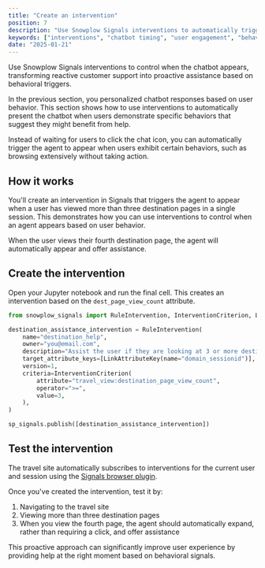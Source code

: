```yaml
---
title: "Create an intervention"
position: 7
description: "Use Snowplow Signals interventions to automatically trigger chatbot appearance based on specific user behaviors."
keywords: ["interventions", "chatbot timing", "user engagement", "behavioral triggers", "proactive assistance"]
date: "2025-01-21"
---
```


Use Snowplow Signals interventions to control when the chatbot appears, transforming reactive customer support into proactive assistance based on behavioral triggers.

In the previous section, you personalized chatbot responses based on user behavior. This section shows how to use interventions to automatically present the chatbot when users demonstrate specific behaviors that suggest they might benefit from help.

Instead of waiting for users to click the chat icon, you can automatically trigger the agent to appear when users exhibit certain behaviors, such as browsing extensively without taking action.

## How it works

You'll create an intervention in Signals that triggers the agent to appear when a user has viewed more than three destination pages in a single session. This demonstrates how you can use interventions to control when an agent appears based on user behavior.

When the user views their fourth destination page, the agent will automatically appear and offer assistance.

## Create the intervention

Open your Jupyter notebook and run the final cell. This creates an intervention based on the `dest_page_view_count` attribute.

```python
from snowplow_signals import RuleIntervention, InterventionCriterion, LinkAttributeKey

destination_assistance_intervention = RuleIntervention(
    name="destination_help",
    owner="you@email.com",
    description="Assist the user if they are looking at 3 or more destinations in a given session.",
    target_attribute_keys=[LinkAttributeKey(name="domain_sessionid")],
    version=1,
    criteria=InterventionCriterion(
        attribute="travel_view:destination_page_view_count",
        operator=">=",
        value=3,
    ),
)

sp_signals.publish([destination_assistance_intervention])
```

## Test the intervention

The travel site automatically subscribes to interventions for the current user and session using the [Signals browser plugin](/docs/signals/receive-interventions/).

Once you've created the intervention, test it by:

1. Navigating to the travel site
2. Viewing more than three destination pages
3. When you view the fourth page, the agent should automatically expand, rather than requiring a click, and offer assistance

This proactive approach can significantly improve user experience by providing help at the right moment based on behavioral signals.
